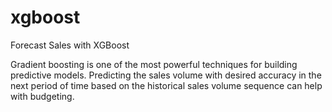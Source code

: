 # xgboost
Forecast Sales with XGBoost

Gradient boosting is one of the most powerful techniques for building predictive models.
Predicting the sales volume with desired accuracy in the next period of time based on the historical sales volume sequence can help with budgeting. 

